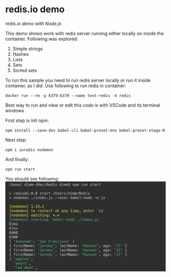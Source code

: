 # redis.io demo
*redis.io demo with Node.js*

This demo shows work with redis server running either locally on inside the container.
Following was explored:
1. Simple strings
2. Hashes
3. Lists
4. Sets
5. Sorted sets

To run this sample you need to run redis server locally or run it inside container, as I did.
Use following to run redis in container:
```
docker run --rm -p 6379:6379 --name test-redis -d redis
```
Best way to run and view or edit this code is with VSCode and its terminal windows

First step is init npm:
```
npm install --save-dev babel-cli babel-preset-env babel-preset-stage-0
```

Next step:
```
npm i ioredis nodemon
```

And finally:
```
npm run start
```

You should see following:
![alt text](https://github.com/d-goro/redis-demo/blob/master/run.png "screenshhot")
